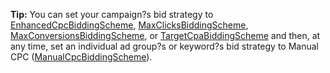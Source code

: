 **Tip:** You can set your campaign?s bid strategy to [EnhancedCpcBiddingScheme](../../campaign-api/enhancedcpcbiddingscheme-data-object.md), [MaxClicksBiddingScheme](../../campaign-api/maxclicksbiddingscheme-data-object.md), [MaxConversionsBiddingScheme](../../campaign-api/maxconversionsbiddingscheme-data-object.md), or [TargetCpaBiddingScheme](../../campaign-api/targetcpabiddingscheme-data-object.md) and then, at any time, set an individual ad group?s or keyword?s bid strategy to Manual CPC ([ManualCpcBiddingScheme](../../campaign-api/manualcpcbiddingscheme-data-object.md)).
